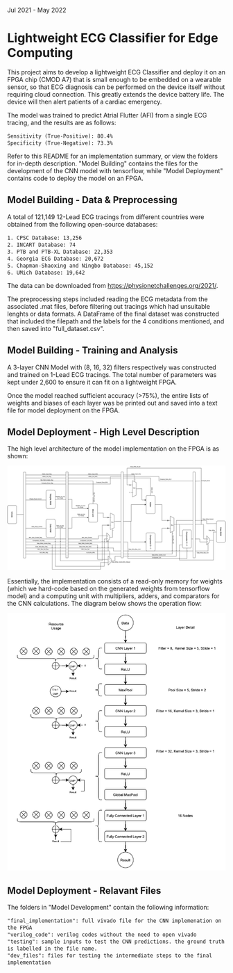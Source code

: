 Jul 2021 - May 2022
# Lightweight ECG Classifier for Edge Computing

This project aims to develop a lightweight ECG Classifier and deploy it on an FPGA chip (CMOD A7) that is small enough to be embedded on a wearable sensor, so that ECG diagnosis can be performed on the device itself without requiring cloud connection. This greatly extends the device battery life. The device will then alert patients of a cardiac emergency.

The model was trained to predict Atrial Flutter (AFl) from a single ECG tracing, and the results are as follows:
```
Sensitivity (True-Positive): 80.4%
Specificity (True-Negative): 73.3%
```
Refer to this README for an implementation summary, or view the folders for in-depth description. "Model Building" contains the files for the development of the CNN model with tensorflow, while "Model Deployment" contains code to deploy the model on an FPGA.

## Model Building - Data & Preprocessing

A total of 121,149 12-Lead ECG tracings from different countries were obtained from the following open-source databases:
```
1. CPSC Database: 13,256
2. INCART Database: 74
3. PTB and PTB-XL Database: 22,353
4. Georgia ECG Database: 20,672
5. Chapman-Shaoxing and Ningbo Database: 45,152
6. UMich Database: 19,642
```
The data can be downloaded from https://physionetchallenges.org/2021/.

The preprocessing steps included reading the ECG metadata from the associated .mat files, before filtering out tracings which had unsuitable lenghts or data formats. A DataFrame of the final dataset was constructed that included the filepath and the labels for the 4 conditions mentioned, and then saved into "full_dataset.csv".

## Model Building - Training and Analysis

A 3-layer CNN Model with (8, 16, 32) filters respectively was constructed and trained on 1-Lead ECG tracings. The total number of parameters was kept under 2,600 to ensure it can fit on a lightweight FPGA.

Once the model reached sufficient accuracy (>75%), the entire lists of weights and biases of each layer was be printed out and saved into a text file for model deployment on the FPGA.

## Model Deployment - High Level Description

The high level architecture of the model implementation on the FPGA is as shown:

![Overall Pipeline](images/overall_pipeline.png)

Essentially, the implementation consists of a read-only memory for weights (which we hard-code based on the generated weights from tensorflow model) and a computing unit with multipliers, adders, and comparators for the CNN calculations. The diagram below shows the operation flow:

![CNN Computation](images/cnn_computation.png)

## Model Deployment - Relavant Files

The folders in "Model Development" contain the following information:
```
"final_implementation": full vivado file for the CNN implemenation on the FPGA
"verilog_code": verilog codes without the need to open vivado
"testing": sample inputs to test the CNN predictions. the ground truth is labelled in the file name.
"dev_files": files for testing the intermediate steps to the final implementation
```